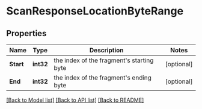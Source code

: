 # ScanResponseLocationByteRange

## Properties

Name | Type | Description | Notes
------------ | ------------- | ------------- | -------------
**Start** | **int32** | the index of the fragment&#39;s starting byte | [optional] 
**End** | **int32** | the index of the fragment&#39;s ending byte | [optional] 

[[Back to Model list]](../README.md#documentation-for-models) [[Back to API list]](../README.md#documentation-for-api-endpoints) [[Back to README]](../README.md)


